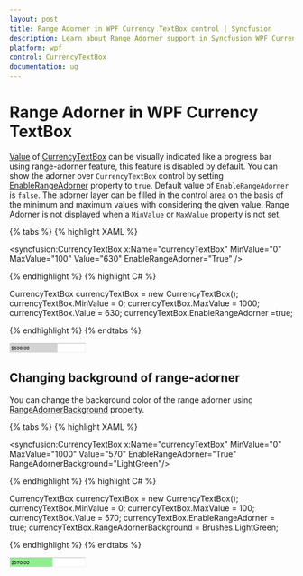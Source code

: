 ```yaml
---
layout: post
title: Range Adorner in WPF Currency TextBox control | Syncfusion
description: Learn about Range Adorner support in Syncfusion WPF Currency TextBox control, its elements and more details.
platform: wpf
control: CurrencyTextBox 
documentation: ug
---
```


# Range Adorner in WPF Currency TextBox

[Value](https://help.syncfusion.com/cr/wpf/Syncfusion.Windows.Shared.CurrencyTextBox.html#Syncfusion_Windows_Shared_CurrencyTextBox_Value) of [CurrencyTextBox](https://www.syncfusion.com/wpf-ui-controls/currency-textbox) can be visually indicated like a progress bar using range-adorner feature, this feature is disabled by default. You can show the adorner over `CurrencyTextBox` control by setting [EnableRangeAdorner](https://help.syncfusion.com/cr/wpf/Syncfusion.Windows.Shared.EditorBase.html#Syncfusion_Windows_Shared_EditorBase_EnableRangeAdorner) property to `true`. Default value of `EnableRangeAdorner` is `false`. The adorner layer can be filled in the control area on the basis of the minimum and maximum values with considering the given value. Range Adorner is not displayed when a `MinValue` or `MaxValue` property is not set.

{% tabs %}
{% highlight XAML %}

<syncfusion:CurrencyTextBox x:Name="currencyTextBox" MinValue="0" MaxValue="100" Value="630"  EnableRangeAdorner="True" />

{% endhighlight %}
{% highlight C# %}

CurrencyTextBox currencyTextBox = new CurrencyTextBox();
currencyTextBox.MinValue = 0;
currencyTextBox.MaxValue = 1000;
currencyTextBox.Value = 630;
currencyTextBox.EnableRangeAdorner =true;

{% endhighlight %}
{% endtabs %}

![WPF CurrencyTextBox displays RangeAdorner](Range-Adorner_images/wpf-currency-textbox-range-adorner.png)

## Changing background of range-adorner

You can change the background color of the range adorner using [RangeAdornerBackground](https://help.syncfusion.com/cr/wpf/Syncfusion.Windows.Shared.EditorBase.html#Syncfusion_Windows_Shared_EditorBase_RangeAdornerBackground) property.

{% tabs %}
{% highlight XAML %}

<syncfusion:CurrencyTextBox x:Name="currencyTextBox" MinValue="0" MaxValue="1000" Value="570"  EnableRangeAdorner="True" RangeAdornerBackground="LightGreen"/>

{% endhighlight %}
{% highlight C# %}

CurrencyTextBox currencyTextBox = new CurrencyTextBox();
currencyTextBox.MinValue = 0;
currencyTextBox.MaxValue = 100;
currencyTextBox.Value = 570;
currencyTextBox.EnableRangeAdorner = true;
currencyTextBox.RangeAdornerBackground = Brushes.LightGreen;

{% endhighlight %}
{% endtabs %}

![Changing Background of RangeAdorner of WPF CurrencyTextBox](Range-Adorner_images/wpf-currency-textbox-range-adorner-background.png)
